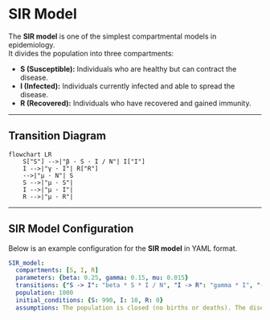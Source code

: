 # SIR Model

The **SIR model** is one of the simplest compartmental models in epidemiology.  
It divides the population into three compartments:  

- **S (Susceptible):** Individuals who are healthy but can contract the disease.  
- **I (Infected):** Individuals currently infected and able to spread the disease.  
- **R (Recovered):** Individuals who have recovered and gained immunity. 

---

## Transition Diagram

```mermaid
flowchart LR
    S["S"] -->|"β · S · I / N"| I["I"]
    I -->|"γ · I"| R["R"]
    -->|"μ · N"| S
    S -->|"μ · S"|
    I -->|"μ · I"|
    R -->|"μ · R"|
```

---

## SIR Model Configuration

Below is an example configuration for the **SIR model** in YAML format.

```yaml
SIR_model:
  compartments: [S, I, R]
  parameters: {beta: 0.25, gamma: 0.15, mu: 0.015}
  transitions: {"S -> I": "beta * S * I / N", "I -> R": "gamma * I", "-> S": "mu * N", "S ->": "mu * S", "I ->": "mu * I", "R ->": "mu * R"}
  population: 1000
  initial_conditions: {S: 990, I: 10, R: 0}
  assumptions: The population is closed (no births or deaths). The disease is transmitted through direct contact. Immunity is permanent after recovery.
```